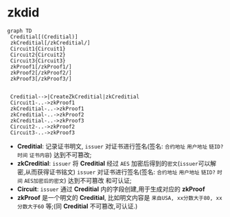 
# zkdid

 ```mermaid
graph TD
  Creditial[(Creditial)]
  zkCreditial[/zkCreditial/]
  Circuit1{Circuit1}
  Circuit2{Circuit2}
  Circuit3{Circuit3}
  zkProof1[/zkProof1/]
  zkProof2[/zkProof2/]
  zkProof3[/zkProof3/]
  

  Creditial-->|CreateZkCreditial|zkCreditial
  Circuit1-..->zkProof1
  zkCreditial-..->zkProof1
  zkCreditial-..->zkProof2
  zkCreditial-..->zkProof3
  Circuit2-..->zkProof2
  Circuit3-..->zkProof3
  ```
  
   * **Creditial**: 记录证书明文, `issuer` 对证书进行签名(签名: `合约地址` `用户地址` `链ID?` `时间` `证书内容`) 达到不可篡改;
   * **zkCreditial**:   `issuer` 将 **Creditial** 经过 `AES` 加密后得到的`密文`(`issuer`可以解密,从而获得证书铭文) `issuer` 对证书进行签名(签名: `合约地址` `用户地址` `链ID?` `时间` `AES加密后的密文`) 达到不可篡改 和可认证;
   * **Circuit**: `issuer` 通过 **Creditial** 内的字段创建,用于生成对应的 **zkProof**
   * **zkProof** 是一个明文的 **Creditial**, 比如明文内容是 `来自USA, xx分数大于80, xx分数大于60` 等;(同 **Creditial** 不可篡改,可认证.)
